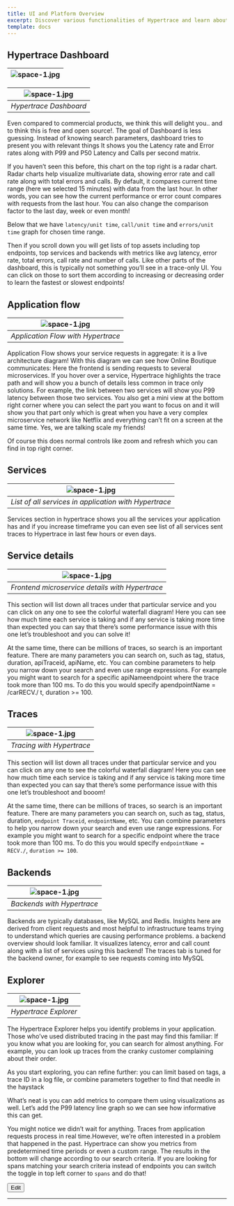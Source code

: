 ```yaml
---
title: UI and Platform Overview
excerpt: Discover various functionalities of Hypertrace and learn about UI and platform features. 
template: docs
---
```

## Hypertrace Dashboard

| ![space-1.jpg](https://s3.amazonaws.com/hypertrace-docs/dashboard-3.png) | 
|:--:| 


| ![space-1.jpg](https://s3.amazonaws.com/hypertrace-docs/dashboard-2.png) | 
|:--:| 
| *Hypertrace Dashboard* |

Even compared to commercial products, we think this will delight you.. and to think this is free and open source!. The goal of Dashboard is less guessing. Instead of knowing search parameters, dashboard tries to present you with relevant things 
It shows you the Latency rate and Error rates along with P99 and P50 Latency and Calls per second matrix. 
 
If you haven’t seen this before, this chart on the top right is a radar chart. Radar charts help visualize multivariate data, showing error rate and call rate along with total errors and calls. By default, it compares current time range (here we selected 15 minutes) with data from the last hour. In other words, you can see how the current performance or error count compares with requests from the last hour. You can also change the comparison factor to the last day, week or even month!

Below that we have `latency/unit time`, `call/unit time` and `errors/unit time` graph for chosen time range. 

Then if you scroll down you will get lists of top assets including top endpoints, top services and backends with metrics like avg latency, error rate, total errors, call rate and number of calls. Like other parts of the dashboard, this is typically not something you’ll see in a trace-only UI. You can click on those to sort them according to increasing or decreasing order to learn the fastest or slowest endpoints! 



## Application flow 

| ![space-1.jpg](https://s3.amazonaws.com/hypertrace-docs/flow.png) | 
|:--:| 
| *Application Flow with Hypertrace* |

Application Flow shows your service requests in aggregate: it is a live architecture diagram! With this diagram we can see how Online Boutique communicates: Here the frontend is sending requests to several microservices. If you hover over a service, Hypertrace highlights the trace path and will show you a bunch of details less common in trace only solutions. For example, the link between two services will show you P99 latency between those two services. You also get a mini view at the bottom right corner where you can select the part you want to focus on and it will show you that part only which is great when you have a very complex microservice network like Netflix and everything can’t fit on a screen at the same time. Yes, we are talking scale my friends! 

Of course this does normal controls like zoom and refresh which you can find in top right corner.


## Services
| ![space-1.jpg](https://s3.amazonaws.com/hypertrace-docs/services.png) | 
|:--:| 
| *List of all services in application with Hypertrace* |

Services section in hypertrace shows you all the services your application has and if you increase timeframe you can even see list of all services sent traces to Hypertrace in last few hours or even days. 

## Service details

| ![space-1.jpg](https://hypertrace-docs.s3.amazonaws.com/services.gif) | 
|:--:| 
| *Frontend microservice details with Hypertrace* |

This section will list down all traces under that particular service and you can click on any one to see the colorful waterfall diagram!
Here you can see how much time each service is taking and if any service is taking more time than expected you can say that there’s some performance issue with this one let’s troubleshoot and you can solve it! 

At the same time, there can be millions of traces, so search is an important feature. There are many parameters you can search on, such as tag, status, duration, apiTraceid, apiName, etc. You can combine parameters to help you narrow down your search and even use range expressions. For example you might want to search for a specific apiNameendpoint where the trace took more than 100 ms. To do this you would specify apendpointName = /carRECV./ t, duration >= 100.     


## Traces

| ![space-1.jpg](https://s3.amazonaws.com/hypertrace-docs/traces.png) | 
|:--:| 
| *Tracing with Hypertrace* |

This section will list down all traces under that particular service and you can click on any one to see the colorful waterfall diagram!
Here you can see how much time each service is taking and if any service is taking more time than expected you can say that there’s some performance issue with this one let’s troubleshoot and booom! 

At the same time, there can be millions of traces, so search is an important feature. There are many parameters you can search on, such as tag, status, duration, `endpoint Traceid`, `endpointName`, etc. You can combine parameters to help you narrow down your search and even use range expressions. For example you might want to search for a specific endpoint where the trace took more than 100 ms. To do this you would specify `endpointName = RECV./`, `duration >= 100`.     

## Backends

| ![space-1.jpg](https://s3.amazonaws.com/hypertrace-docs/backends.png) | 
|:--:| 
| *Backends with Hypertrace* |

Backends are typically databases, like MySQL and Redis. Insights here are derived from client requests and most helpful to infrastructure teams trying to understand which queries are causing performance problems. a backend overview should look familiar. It  visualizes latency, error and call count along with a list of services using this backend! The traces tab is tuned for the backend owner, for example to see requests coming into MySQL

## Explorer

| ![space-1.jpg](https://s3.amazonaws.com/hypertrace-docs/explore.png) | 
|:--:| 
| *Hypertrace Explorer* |

The Hypertrace Explorer helps you identify problems in your application. Those who’ve used distributed tracing in the past may find this familiar: If you know what you are looking for, you can search for almost anything. For example, you can look up traces from the cranky customer complaining about their order.
 
As you start exploring, you can refine further: you can limit based on tags, a trace ID in a log file, or combine parameters together to find that needle in the haystack

What’s neat is you can add metrics to compare them using visualizations as well. Let’s add the P99 latency line graph so we can see how informative this can get. 

You might notice we didn’t wait for anything. Traces from application requests process in real time.However, we’re often interested in a problem that happened in the past. Hypertrace can show you metrics from predetermined time periods or even a custom range. The results in the bottom will change according to our search criteria. If you are looking for spans matching your search criteria instead of endpoints you can switch the toggle in top left corner to `spans` and do that!


<a href="https://github.com/hypertrace/hypertrace-docs-website/tree/master/src/pages/platform-ui/index.md">
<button type="button">Edit</button></a>

***

